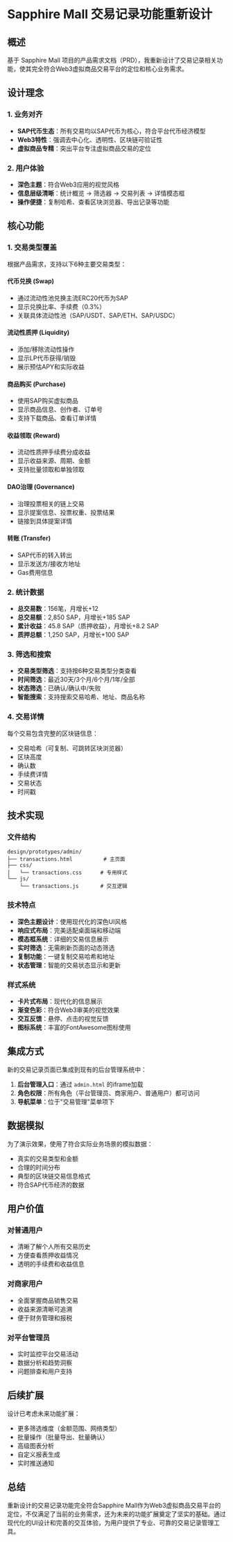 # Sapphire Mall 交易记录功能重新设计

## 概述

基于 Sapphire Mall 项目的产品需求文档（PRD），我重新设计了交易记录相关功能，使其完全符合Web3虚拟商品交易平台的定位和核心业务需求。

## 设计理念

### 1. 业务对齐
- **SAP代币生态**：所有交易均以SAP代币为核心，符合平台代币经济模型
- **Web3特性**：强调去中心化、透明性、区块链可验证性
- **虚拟商品专精**：突出平台专注虚拟商品交易的定位

### 2. 用户体验
- **深色主题**：符合Web3应用的视觉风格
- **信息层级清晰**：统计概览 → 筛选器 → 交易列表 → 详情模态框
- **操作便捷**：复制哈希、查看区块浏览器、导出记录等功能

## 核心功能

### 1. 交易类型覆盖
根据产品需求，支持以下6种主要交易类型：

#### 代币兑换 (Swap)
- 通过流动性池兑换主流ERC20代币为SAP
- 显示兑换比率、手续费（0.3%）
- 关联具体流动性池（SAP/USDT、SAP/ETH、SAP/USDC）

#### 流动性质押 (Liquidity)
- 添加/移除流动性操作
- 显示LP代币获得/销毁
- 展示预估APY和实际收益

#### 商品购买 (Purchase)
- 使用SAP购买虚拟商品
- 显示商品信息、创作者、订单号
- 支持下载商品、查看订单详情

#### 收益领取 (Reward)
- 流动性质押手续费分成收益
- 显示收益来源、周期、金额
- 支持批量领取和单独领取

#### DAO治理 (Governance)
- 治理投票相关的链上交易
- 显示提案信息、投票权重、投票结果
- 链接到具体提案详情

#### 转账 (Transfer)
- SAP代币的转入转出
- 显示发送方/接收方地址
- Gas费用信息

### 2. 统计数据
- **总交易数**：156笔，月增长+12
- **总交易额**：2,850 SAP，月增长+185 SAP
- **累计收益**：45.8 SAP（质押收益），月增长+8.2 SAP
- **质押总额**：1,250 SAP，月增长+100 SAP

### 3. 筛选和搜索
- **交易类型筛选**：支持按6种交易类型分类查看
- **时间筛选**：最近30天/3个月/6个月/1年/全部
- **状态筛选**：已确认/确认中/失败
- **智能搜索**：支持搜索交易哈希、地址、商品名称

### 4. 交易详情
每个交易包含完整的区块链信息：
- 交易哈希（可复制、可跳转区块浏览器）
- 区块高度
- 确认数
- 手续费详情
- 交易状态
- 时间戳

## 技术实现

### 文件结构
```
design/prototypes/admin/
├── transactions.html          # 主页面
├── css/
│   └── transactions.css      # 专用样式
└── js/
    └── transactions.js       # 交互逻辑
```

### 技术特点
- **深色主题设计**：使用现代化的深色UI风格
- **响应式布局**：完美适配桌面端和移动端
- **模态框系统**：详细的交易信息展示
- **实时筛选**：无需刷新页面的动态筛选
- **复制功能**：一键复制交易哈希和地址
- **状态管理**：智能的交易状态显示和更新

### 样式系统
- **卡片式布局**：现代化的信息展示
- **渐变色彩**：符合Web3审美的视觉效果
- **交互反馈**：悬停、点击的视觉反馈
- **图标系统**：丰富的FontAwesome图标使用

## 集成方式

新的交易记录页面已集成到现有的后台管理系统中：

1. **后台管理入口**：通过 `admin.html` 的iframe加载
2. **角色权限**：所有角色（平台管理员、商家用户、普通用户）都可访问
3. **导航菜单**：位于"交易管理"菜单项下

## 数据模拟

为了演示效果，使用了符合实际业务场景的模拟数据：
- 真实的交易类型和金额
- 合理的时间分布
- 典型的区块链交易信息格式
- 符合SAP代币经济的数据

## 用户价值

### 对普通用户
- 清晰了解个人所有交易历史
- 方便查看质押收益情况
- 透明的手续费和收益信息

### 对商家用户
- 全面掌握商品销售交易
- 收益来源清晰可追溯
- 便于财务管理和报税

### 对平台管理员
- 实时监控平台交易活动
- 数据分析和趋势洞察
- 问题排查和用户支持

## 后续扩展

设计已考虑未来功能扩展：
- 更多筛选维度（金额范围、网络类型）
- 批量操作（批量导出、批量确认）
- 高级图表分析
- 自定义报表生成
- 实时推送通知

## 总结

重新设计的交易记录功能完全符合Sapphire Mall作为Web3虚拟商品交易平台的定位，不仅满足了当前的业务需求，还为未来的功能扩展奠定了坚实的基础。通过现代化的UI设计和完善的交互体验，为用户提供了专业、可靠的交易记录管理工具。 